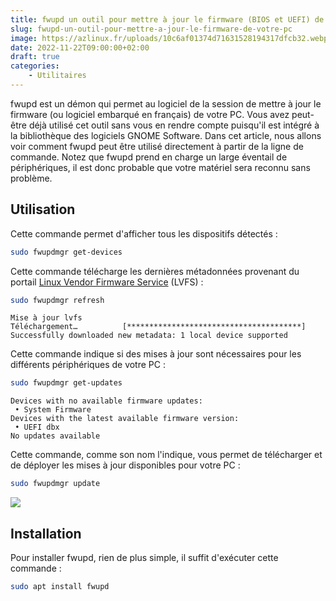 ```yaml
---
title: fwupd un outil pour mettre à jour le firmware (BIOS et UEFI) de votre PC
slug: fwupd-un-outil-pour-mettre-a-jour-le-firmware-de-votre-pc
image: https://azlinux.fr/uploads/10c6af01374d71631528194317dfcb32.webp
date: 2022-11-22T09:00:00+02:00
draft: true
categories:
    - Utilitaires
---
```


fwupd est un démon qui permet au logiciel de la session de mettre à jour le firmware (ou logiciel embarqué en français) de votre PC. Vous avez peut-être déjà utilisé cet outil sans vous en rendre compte puisqu'il est intégré à la bibliothèque des logiciels GNOME Software. Dans cet article, nous allons voir comment fwupd peut être utilisé directement à partir de la ligne de commande. Notez que fwupd prend en charge un large éventail de périphériques, il est donc probable que votre matériel sera reconnu sans problème.

## Utilisation

Cette commande permet d'afficher tous les dispositifs détectés :

```bash
sudo fwupdmgr get-devices
```

Cette commande télécharge les dernières métadonnées provenant du portail [Linux Vendor Firmware Service](https://fwupd.org/) (LVFS) :

```bash
sudo fwupdmgr refresh
```

```
Mise à jour lvfs
Téléchargement…          [***************************************]
Successfully downloaded new metadata: 1 local device supported
```

Cette commande indique si des mises à jour sont nécessaires pour les différents périphériques de votre PC :

```bash
sudo fwupdmgr get-updates
```

```
Devices with no available firmware updates: 
 • System Firmware
Devices with the latest available firmware version:
 • UEFI dbx
No updates available
```

Cette commande, comme son nom l'indique, vous permet de télécharger et de déployer les mises à jour disponibles pour votre PC :

```bash
sudo fwupdmgr update
```

![](https://azlinux.fr/uploads/89e1ceb0a16b82eef7de0f881b6c6a4f.webp)

## Installation

Pour installer fwupd, rien de plus simple, il suffit d'exécuter cette commande :

```bash
sudo apt install fwupd
```
